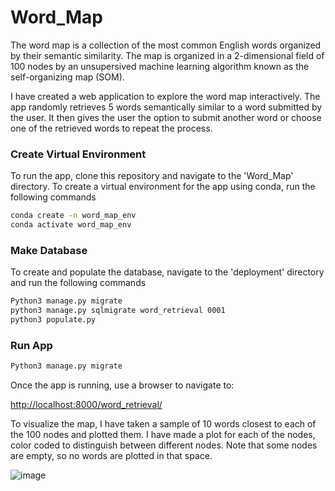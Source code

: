# Word_Map
The word map is a collection of the most common English words organized by their semantic similarity. The map is organized in a 2-dimensional field of 100 nodes by an unsupersived machine learning algorithm known as the self-organizing map (SOM).

I have created a web application to explore the word map interactively. The app randomly retrieves 5 words semantically similar to a word submitted by the user. It then gives the user the option to submit another word or choose one of the retrieved words to repeat the process.

### Create Virtual Environment
To run the app, clone this repository and navigate to the 'Word_Map' directory. To create a virtual environment for the app using conda, run the following commands
```bash
conda create -n word_map_env
conda activate word_map_env
```

### Make Database
To create and populate the database, navigate to the 'deployment' directory and run the following commands
```bash
Python3 manage.py migrate
python3 manage.py sqlmigrate word_retrieval 0001
python3 populate.py
```

### Run App
```bash
Python3 manage.py migrate
```

Once the app is running, use a browser to navigate to:

[http://localhost:8000/word_retrieval/](http://localhost:8000/word_retrieval/)


To visualize the map, I have taken a sample of 10 words closest to each of the 100 nodes and plotted them. I have made a plot for each of the nodes, color coded to distinguish between different nodes. Note that some nodes are empty, so no words are plotted in that space.

![image](https://github.com/user-attachments/assets/4fc2dadf-0648-4187-a31b-71bb3df6066f)
